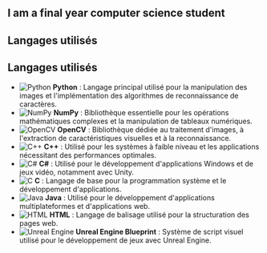 ## I am a final year computer science student

## Langages utilisés
<!--
![Python](https://img.shields.io/badge/Python-3.9-blue?style=for-the-badge&logo=python&logoColor=white)
![NumPy](https://img.shields.io/badge/NumPy-1.21.0-blue?style=for-the-badge&logo=numpy)
![OpenCV](https://img.shields.io/badge/OpenCV-4.5.1-green?style=for-the-badge&logo=opencv&logoColor=white) 

Le projet utilise principalement les langages et bibliothèques suivants : -->

## Langages utilisés

- ![Python](https://img.icons8.com/color/48/000000/python.png) **Python** : Langage principal utilisé pour la manipulation des images et l'implémentation des algorithmes de reconnaissance de caractères.
- ![NumPy](https://img.icons8.com/color/48/000000/numpy.png) **NumPy** : Bibliothèque essentielle pour les opérations mathématiques complexes et la manipulation de tableaux numériques.
- ![OpenCV](https://img.icons8.com/color/48/000000/opencv.png) **OpenCV** : Bibliothèque dédiée au traitement d'images, à l'extraction de caractéristiques visuelles et à la reconnaissance.
- ![C++](https://img.icons8.com/color/48/000000/c-plus-plus-logo.png) **C++** : Utilisé pour les systèmes à faible niveau et les applications nécessitant des performances optimales.
- ![C#](https://img.icons8.com/color/48/000000/c-sharp-logo.png) **C#** : Utilisé pour le développement d'applications Windows et de jeux vidéo, notamment avec Unity.
- ![C](https://img.icons8.com/color/48/000000/c-programming.png) **C** : Langage de base pour la programmation système et le développement d'applications.
- ![Java](https://img.icons8.com/color/48/000000/java-coffee-cup-logo.png) **Java** : Utilisé pour le développement d'applications multiplateformes et d'applications web.
- ![HTML](https://img.icons8.com/color/48/000000/html-5.png) **HTML** : Langage de balisage utilisé pour la structuration des pages web.
- ![Unreal Engine](https://img.icons8.com/color/48/000000/unreal-engine.png) **Unreal Engine Blueprint** : Système de script visuel utilisé pour le développement de jeux avec Unreal Engine.


<!--
### Répartition des langages

![Top Langages](https://github-readme-stats.vercel.app/api/top-langs/?username=zatmax&layout=compact)--!>

